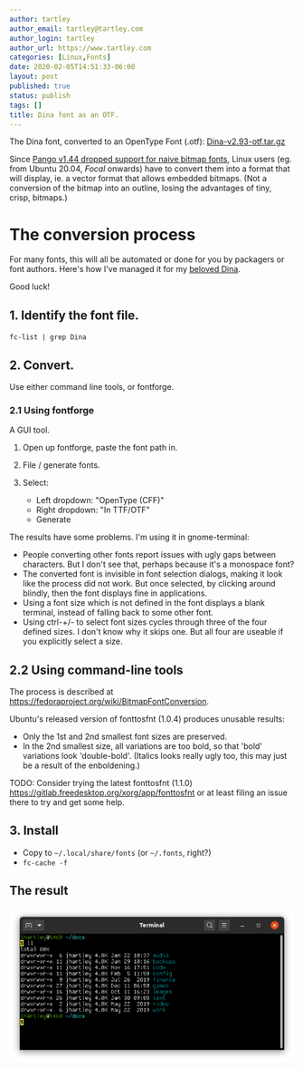 ```yaml
---
author: tartley
author_email: tartley@tartley.com
author_login: tartley
author_url: https://www.tartley.com
categories: [Linux,Fonts]
date: 2020-02-05T14:51:33-06:00
layout: post
published: true
status: publish
tags: []
title: Dina font as an OTF.
---
```


The Dina font, converted to an OpenType Font (.otf): [Dina-v2.93-otf.tar.gz](/assets/2020/Dina-v2.93-otf.tar.gz)

Since
[Pango v1.44 dropped support for naive bitmap fonts](https://gitlab.gnome.org/GNOME/pango/issues/386),
Linux users (eg. from Ubuntu 20.04, *Focal* onwards) have to convert them into
a format that will display, ie. a vector format that allows embedded bitmaps.
(Not a conversion of the bitmap into an outline, losing the advantages of tiny,
crisp, bitmaps.)

# The conversion process

For many fonts, this will all be automated or done for you by packagers or font
authors. Here's how I've managed it for my
[beloved Dina](http://www.dcmembers.com/jibsen/download/61/).

Good luck!

## 1. Identify the font file.

    fc-list | grep Dina

## 2. Convert.

Use either command line tools, or fontforge.

### 2.1 Using fontforge

A GUI tool.

1. Open up fontforge, paste the font path in.

2. File / generate fonts.

3. Select:

   * Left dropdown: "OpenType (CFF)"
   * Right dropdown: "In TTF/OTF"
   * Generate

The results have some problems. I'm using it in gnome-terminal:

* People converting other fonts report issues with ugly gaps between
  characters. But I don't see that, perhaps because it's a monospace font?
* The converted font is invisible in font selection dialogs, making it look
  like the process did not work. But once selected, by clicking around blindly,
  then the font displays fine in applications.
* Using a font size which is not defined in the font displays a blank terminal,
  instead of falling back to some other font.
* Using ctrl-+/- to select font sizes cycles through three of the four
  defined sizes. I don't know why it skips one. But all four are useable if
  you explicitly select a size.

## 2.2 Using command-line tools

The process is described at
https://fedoraproject.org/wiki/BitmapFontConversion.

Ubuntu's released version of fonttosfnt (1.0.4) produces unusable results:
* Only the 1st and 2nd smallest font sizes are preserved.
* In the 2nd smallest size, all variations are too bold, so that 'bold'
  variations look 'double-bold'. (Italics looks really ugly too, this may
  just be a result of the enboldening.)

TODO: Consider trying the latest fonttosfnt (1.1.0)
https://gitlab.freedesktop.org/xorg/app/fonttosfnt
or at least filing an issue there to try and get some help.

## 3. Install

* Copy to `~/.local/share/fonts` (or `~/.fonts`, right?)
* `fc-cache -f`

## The result

![](/assets/2020/terminal-dina-ll.png)

